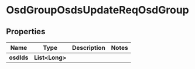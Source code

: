 # OsdGroupOsdsUpdateReqOsdGroup

## Properties
Name | Type | Description | Notes
------------ | ------------- | ------------- | -------------
**osdIds** | **List&lt;Long&gt;** |  | 
